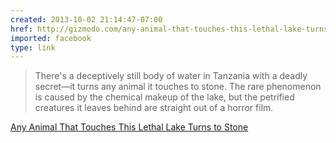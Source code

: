 ```yaml
---
created: 2013-10-02 21:14:47-07:00
href: http://gizmodo.com/any-animal-that-touches-this-lethal-lake-turns-to-stone-1436606506
imported: facebook
type: link
---
```


> There's a deceptively still body of water in Tanzania with a deadly secret—it turns any animal it touches to stone. The rare phenomenon is caused by the chemical makeup of the lake, but the petrified creatures it leaves behind are straight out of a horror film.

[Any Animal That Touches This Lethal Lake Turns to Stone](http://gizmodo.com/any-animal-that-touches-this-lethal-lake-turns-to-stone-1436606506)